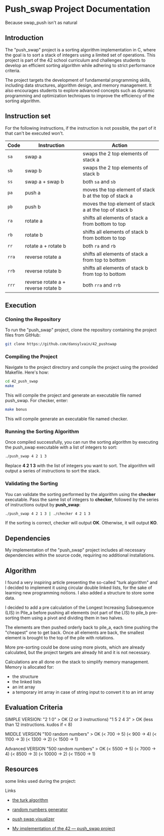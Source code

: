 # Push_swap Project Documentation
Because swap_push isn't as natural

## Introduction

The "push_swap" project is a sorting algorithm implementation in C, where the goal is to sort a stack of integers using a limited set of operations. This project is part of the 42 school curriculum and challenges students to develop an efficient sorting algorithm while adhering to strict performance criteria.

The project targets the development of fundamental programming skills, including data structures, algorithm design, and memory management. It also encourages students to explore advanced concepts such as dynamic programming and optimization techniques to improve the efficiency of the sorting algorithm.

## Instruction set

For the following instructions, if the instruction is not possible, the part of
it that can't be executed won't.

| Code  | Instruction                         | Action                                                 |
| ----- | ----------------------------------- | ------------------------------------------------------ |
| `sa`  | swap a                              | swaps the 2 top elements of stack a                    |
| `sb`  | swap b                              | swaps the 2 top elements of stack b                    |
| `ss`  | swap a + swap b                     | both `sa` and `sb`                                     |
| `pa`  | push a                              | moves the top element of stack b at the top of stack a |
| `pb`  | push b                              | moves the top element of stack a at the top of stack b |
| `ra`  | rotate a                            | shifts all elements of stack a from bottom to top      |
| `rb`  | rotate b                            | shifts all elements of stack b from bottom to top      |
| `rr`  | rotate a + rotate b                 | both `ra` and `rb`                                     |
| `rra` | reverse rotate a                    | shifts all elements of stack a from top to bottom      |
| `rrb` | reverse rotate b                    | shifts all elements of stack b from top to bottom      |
| `rrr` | reverse rotate a + reverse rotate b | both `rra` and `rrb`                                   |
## Execution

### Cloning the Repository

To run the "push_swap" project, clone the repository containing the project files from GitHub:

```bash
git clone https://github.com/dansylvain/42_pushswap
```

### Compiling the Project

Navigate to the project directory and compile the project using the provided Makefile. Here's how:

```bash
cd 42_push_swap
make
```

This will compile the project and generate an executable file named push_swap. For checker, enter:
```bash
make bonus
```
This will compile generate an executable file named checker.

### Running the Sorting Algorithm

Once compiled successfully, you can run the sorting algorithm by executing the push_swap executable with a list of integers to sort:

```bash
./push_swap 4 2 1 3
```

Replace **4 2 1 3** with the list of integers you want to sort. The algorithm will output a series of instructions to sort the stack.

### Validating the Sorting

You can validate the sorting performed by the algorithm using the **checker** executable. Pass the same list of integers to **checker**, followed by the series of instructions output by **push_swap**:

```bash
./push_swap 4 2 1 3 | ./checker 4 2 1 3
```

If the sorting is correct, checker will output **OK**. Otherwise, it will output **KO**.


## Dependencies
My implementation of the "push_swap" project includes all necessary dependencies within the source code, requiring no additional installations.

## Algorithm
I found a very inspiring article presenting the so-called "turk algorithm" and I decided to implement it using circular double linked lists, for the sake of learning new programming notions. I also added a structure to store some data.

I decided to add a pre calculation of the Longest Increasing Subsequence (LIS) in Pile_a before pushing all elements (not part of the LIS) to pile_b pre-sorting them using a pivot and dividing them in two halves.

The elements are then pushed orderly back to pile_a, each time pushing the "cheapest" one to get back. Once all elements are back, the smallest element is brought to the top of the pile with rotations.

More pre-sorting could be done using more pivots, which are already calculated, but the project targets are already hit and it is not necessary.

Calculations are all done on the stack to simplify memory management. Memory is allocated for:
- the structure
- the linked lists
- an int array
- a temporary int array in case of string input to convert it to an int array
## Evaluation Criteria
SIMPLE VERSION:
"2 1 0" > OK (2 or 3 instructions)
"1 5 2 4 3" > OK (less than 12 instructions. kudos if < 8)

MIDDLE VERSION
"100 random numbers" > OK
(< 700 -> 5)
(< 900 -> 4)
(< 1100 -> 3)
(< 1300 -> 2)
(< 1500 -> 1)

Advanced VERSION
"500 random numbers" > OK
(< 5500  -> 5)
(< 7000  -> 4)
(< 8500  -> 3)
(< 10000 -> 2)
(< 11500 -> 1)
## Resources

some links used during the project:

Links

- [the turk algorithm](https://medium.com/@ayogun/push-swap-c1f5d2d41e97)

- [random numbers generator](https://www.calculatorsoup.com/calculators/statistics/random-number-generator.php)

- [push swap visualizer](https://github.com/o-reo/push_swap_visualizer)

- [My implementation of the 42 — push_swap project](https://medium.com/@dansylvain84/my-implementation-of-the-42-push-swap-project-2706fd8c2e9f)


